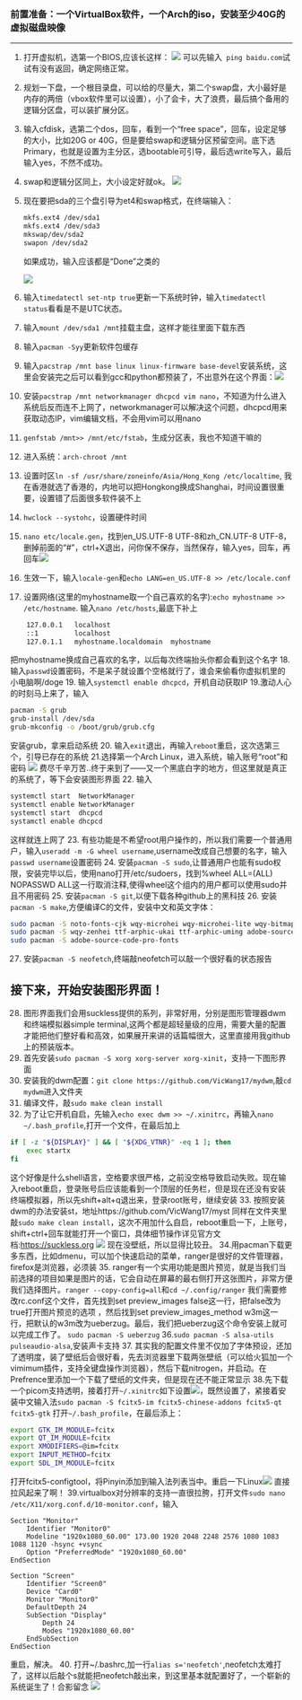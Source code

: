 ### 前置准备：一个VirtualBox软件，一个Arch的iso，安装至少40G的虚拟磁盘映像
--------------------
1. 打开虚拟机，选第一个BIOS,应该长这样：
![](http://120.55.88.57/wp-content/uploads/2023/04/09fcb7a2aa64a042d2863c39a60a88d-300x136.png)
可以先输入` ping baidu.com`试试有没有返回，确定网络正常。
2. 规划一下盘，一个根目录盘，可以给的尽量大，第二个swap盘，大小最好是内存的两倍（vbox软件里可以设置），小了会卡，大了浪费，最后搞个备用的逻辑分区盘，可以装扩展分区。
3. 输入cfdisk，选第二个dos，回车，看到一个“free space”，回车，设定足够的大小，比如20G or 40G，但是要给swap和逻辑分区预留空间。底下选Primary，也就是设置为主分区，选bootable可引导，最后选write写入，最后输入yes，不然不成功。
4. swap和逻辑分区同上，大小设定好就ok。
![](http://120.55.88.57/wp-content/uploads/2023/04/f27fcaa4c2f8c02565abd525105ce53-300x190.png)
5. 现在要把sda的三个盘引导为et4和swap格式，在终端输入：
	```bash
	mkfs.ext4 /dev/sda1
	mkfs.ext4 /dev/sda3
	mkswap/dev/sda2
	swapon /dev/sda2
	```
	如果成功，输入应该都是“Done”之类的

	![](http://120.55.88.57/wp-content/uploads/2023/04/ed396979b9440aa380ba9cd4c360e3d-300x224.png)
6. 输入`timedatectl set-ntp true`更新一下系统时钟，输入`timedatectl status`看看是不是UTC状态。
7. 输入`mount /dev/sda1 /mnt`挂载主盘，这样才能往里面下载东西
8. 输入`pacman -Syy`更新软件包缓存
9. 输入`pacstrap /mnt base linux linux-firmware base-devel`安装系统，这里会安装完之后可以看到gcc和python都预装了，不出意外在这个界面：![](http://120.55.88.57/wp-content/uploads/2023/04/f530f4728fe5ec32eabeac7787fdcf9-300x219.png)
10. 安装`pacstrap /mnt networkmanager dhcpcd vim nano`，不知道为什么进入系统后反而连不上网了，networkmanager可以解决这个问题，dhcpcd用来获取动态IP，vim编辑文档，不会用vim可以用nano
11. `genfstab /mnt>> /mnt/etc/fstab`，生成分区表，我也不知道干嘛的
12. 进入系统：`arch-chroot /mnt`
13. 设置时区`ln -sf /usr/share/zoneinfo/Asia/Hong_Kong /etc/localtime`, 我在香港就选了香港的，内地可以把Hongkong换成Shanghai，时间设置很重要，设置错了后面很多软件装不上
14. `hwclock --systohc`，设置硬件时间
15. `nano etc/locale.gen`，找到en_US.UTF-8 UTF-8和zh_CN.UTF-8 UTF-8，删掉前面的“#”，ctrl+X退出，问你保不保存，当然保存，输入yes，回车，再回车![](http://120.55.88.57/wp-content/uploads/2023/04/b7ea98620ab085ab19f25853b20fcf3-300x272.png)
16. 生效一下，输入`locale-gen`和`echo LANG=en_US.UTF-8 >> /etc/locale.conf`
17. 设置网络(这里的myhostname取一个自己喜欢的名字):`echo myhostname >> /etc/hostname`.
输入`nano /etc/hosts`,最底下补上
```bash
	127.0.0.1	localhost
	::1		    localhost
	127.0.1.1	myhostname.localdomain	myhostname
```
把myhostname换成自己喜欢的名字，以后每次终端抬头你都会看到这个名字
18.输入`passwd`设置密码，不是呆子就设置个空格就行了，谁会来偷看你虚拟机里的小电脑啊/doge
19. 输入`systemctl enable dhcpcd`，开机自动获取IP
19.激动人心的时刻马上来了，输入
```bash
pacman -S grub
grub-install /dev/sda
grub-mkconfig -o /boot/grub/grub.cfg
```
安装grub，拿来启动系统
20. 输入`exit`退出，再输入`reboot`重启，这次选第三个，引导已存在的系统
21.选择第一个Arch Linux，进入系统，输入账号“root”和密码
![](http://120.55.88.57/wp-content/uploads/2023/04/9990cd8e9c212d7eaf27f1062237477-300x101.png)
费尽千辛万苦..终于来到了——又一个黑底白字的地方，但这里就是真正的系统了，等下会安装图形界面
22. 输入
```bash
systemctl start  NetworkManager
systemctl enable NetworkManager
systemctl start  dhcpcd
systamctl enable dhcpcd
```
这样就连上网了
23. 有些功能是不希望root用户操作的，所以我们需要一个普通用户，输入`useradd -m -G wheel username`,username改成自己想要的名字，输入`passwd username`设置密码
24. 安装`pacman -S sudo`,让普通用户也能有sudo权限，安装完毕以后，使用nano打开/etc/sudoers，找到%wheel ALL=(ALL) NOPASSWD ALL这一行取消注释,使得wheel这个组内的用户都可以使用sudo并且不用密码
25. 安装`pacman -S git`,以便下载各种github上的黑科技
26. 安装`pacman -S make`,方便编译C的文件，安装中文和英文字体：
```bash
sudo pacman -S noto-fonts-cjk wqy-microhei wqy-microhei-lite wqy-bitmapfont
sudo pacman -S wqy-zenhei ttf-arphic-ukai ttf-arphic-uming adobe-source-han-sans-cn-fonts adobe-source-han-serif-cn-fonts
sudo pacman -S adobe-source-code-pro-fonts
```
27. 安装`pacman -S neofetch`,终端敲neofetch可以敲一个很好看的状态报告
## 接下来，开始安装图形界面！
28. 图形界面我们会用suckless提供的系列，非常好用，分别是图形管理器dwm和终端模拟器simple terminal,这两个都是超轻量级的应用，需要大量的配置才能把他们整好看和高效，如果展开来讲的话篇幅很大，这里直接用我github上的预装版本。
29. 首先安装`sudo pacman -S xorg xorg-server xorg-xinit`，支持一下图形界面
30. 安装我的dwm配置：`git clone https://github.com/VicWang17/mydwm`,敲`cd mydwm`进入文件夹
31. 编译文件，敲`sudo make clean install`
32. 为了让它开机自启，先输入`echo exec dwm >> ~/.xinitrc`，再输入`nano ~/.bash_profile`,打开一个文件，在最后加上

```bash
if [ -z "${DISPLAY}" ] && [ "${XDG_VTNR}" -eq 1 ]; then
    exec startx
fi
```
这个好像是什么shell语言，空格要求很严格，之前没空格导致启动失败。现在输入reboot重启，登录账号后应该能看到一个顶层的任务栏，但是现在还没有安装终端模拟器，所以先shift+alt+q退出来，登录root账号，继续安装
33. 按照安装dwm的办法安装st，地址https://github.com/VicWang17/myst
同样在文件夹里敲`sudo make clean install`，这次不用加什么自启，reboot重启一下，上账号，shift+ctrl+回车就能打开一个窗口，具体细节操作详见官方文档:https://suckless.org
![](http://120.55.88.57/wp-content/uploads/2023/04/b98a62928c06770aa54a7f2b1223496-300x188.png)
现在没壁纸，所以显得比较丑。
34.用pacman下载更多东西，比如dmenu，可以加个快速启动的菜单，ranger是很好的文件管理器，firefox是浏览器，必须装
35. ranger有一个实用功能是图片预览，就是当我们当前选择的项目如果是图片的话，它会自动在屏幕的最右侧打开这张图片，非常方便我们选择图片。`ranger --copy-config=all`和`cd ~/.config/ranger`
我们需要修改rc.conf这个文件，首先找到set preview_images false这一行，把false改为true打开图片预览的选项 ，然后找到set preview_images_method w3m这一行，把默认的w3m改为ueberzug。最后，我们把ueberzug这个命令安装上就可以完成工作了。
`sudo pacman -S ueberzug`
36.`sudo pacman -S alsa-utils pulseaudio-alsa`,安装声卡支持
37. 其实我的配置文件里不仅加了字体预设，还加了透明度，装了壁纸后会很好看，先去浏览器里下载两张壁纸（可以给火狐加一个vimimum插件，支持全键盘操作浏览器），然后下载nitrogen，并启动。在Prefrence里添加一个下载了壁纸的文件夹，但是现在还不能正常显示
38.先下载一个picom支持透明，接着打开`~/.xinitrc`如下设置![](http://120.55.88.57/wp-content/uploads/2023/04/f54cccaa7e9f208a4863107d8c73403-300x118.png)，既然设置了，紧接着安装中文输入法`sudo pacman -S fcitx5-im fcitx5-chinese-addons fcitx5-qt fcitx5-gtk`
打开`~/.bash_profile`，在最后添上：

```bash
export GTK_IM_MODULE=fcitx
export QT_IM_MODULE=fcitx
export XMODIFIERS=@im=fcitx
export INPUT_METHOD=fcitx
export SDL_IM_MODULE=fcitx
```
打开fcitx5-configtool，将Pinyin添加到输入法列表当中。重启一下Linux![](http://120.55.88.57/wp-content/uploads/2023/04/f2b9644b2389f37b8a4566dd92d50f5-300x188.png)
直接拉风起来了啊！
39.virtualbox对分辨率的支持一直很拉胯，打开文件`sudo nano /etc/X11/xorg.conf.d/10-monitor.conf`，输入
```shell
Section "Monitor"
    Identifier "Monitor0"
    Modeline "1920x1080_60.00" 173.00 1920 2048 2248 2576 1080 1083 1088 1120 -hsync +vsync
    Option "PreferredMode" "1920x1080_60.00"
EndSection

Section "Screen"
    Identifier "Screen0"
    Device "Card0"
    Monitor "Monitor0"
    DefaultDepth 24
    SubSection "Display"
        Depth 24
        Modes "1920x1080_60.00"
    EndSubSection
EndSection
```
重启，解决。
40. 打开~/.bashrc,加一行`alias s='neofetch'`,neofetch太难打了，这样以后敲个s就能把neofetch敲出来，到这里基本就配置好了，一个崭新的系统诞生了！合影留念
![](http://120.55.88.57/wp-content/uploads/2023/04/700c6d7f3ac939a8dd44522194ce5f0-300x146.png)